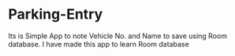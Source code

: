 # Parking-Entry
Its is Simple App to note Vehicle No. and Name to save using Room database. I have made this app to learn Room database

